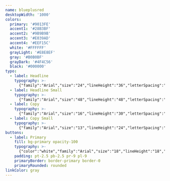 ```yaml
---
name: blueplusred
desktopWidth: '1000'
colors:
  primary: '#9013FE'
  accent1: '#28B3BF'
  accent2: '#9B9B9B'
  accent3: '#E039AD'
  accent4: '#EEF15C'
  white: '#FFFFFF'
  grayLight: '#E8E8EF'
  gray: '#B0B0BF'
  grayDark: '#4F4C56'
  black: '#000000'
typo:
  - label: Headline
    typography: >-
      {"family":"Arial","size":"24","lineHeight":"36","letterSpacing":"0","margin":"36","smSize":"24","smLineHeight":"36","smLetterSpacing":"0","smMargin":"36"}
  - label: Headline Small
    typography: >-
      {"family":"Arial","size":"48","lineHeight":"48","letterSpacing":"0","margin":"48","smSize":"48","smLineHeight":"48","smLetterSpacing":"0","smMargin":"48"}
  - label: Copy
    typography: >-
      {"family":"Arial","size":"16","lineHeight":"30","letterSpacing":"0","margin":"30","smSize":"16","smLineHeight":"30","smLetterSpacing":"0","smMargin":"30"}
  - label: Copy Small
    typography: >-
      {"family":"Arial","size":"13","lineHeight":"24","letterSpacing":"0","margin":"24","smSize":"13","smLineHeight":"24","smLetterSpacing":"0","smMargin":"24"}
buttons:
  - label: Primary
    fill: bg-primary opacity-100
    typography: >-
      {"color":"white","family":"Arial","size":"18","lineHeight":"18","letterSpacing":"0","smSize":"18","smLineHeight":"18","smLetterSpacing":"0"}
    padding: pt-2.5 pb-2.5 pr-9 pl-9
    primaryBorder: border-primary border-0
    primaryRounded: rounded
linkColor: gray
---
```



